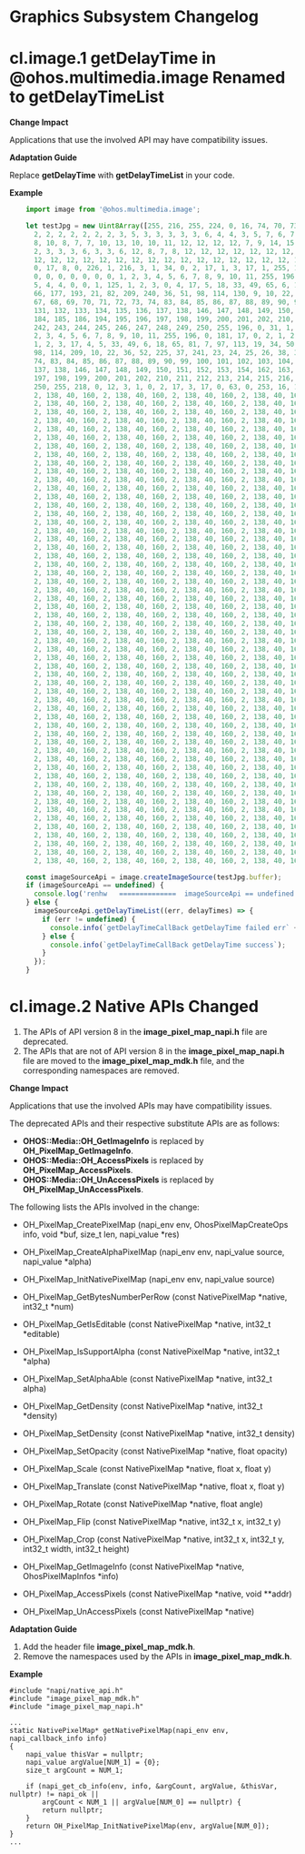# Graphics Subsystem Changelog

# cl.image.1 getDelayTime in @ohos.multimedia.image Renamed to getDelayTimeList

**Change Impact**

Applications that use the involved API may have compatibility issues.

**Adaptation Guide**

Replace **getDelayTime** with **getDelayTimeList** in your code.

**Example**
```js
    import image from '@ohos.multimedia.image';

    let testJpg = new Uint8Array([255, 216, 255, 224, 0, 16, 74, 70, 73, 70, 0, 1, 1, 1, 0, 96, 0, 96, 0, 0, 255, 219, 0, 67, 0, 2, 1, 1, 2, 1, 1, 2,
      2, 2, 2, 2, 2, 2, 2, 3, 5, 3, 3, 3, 3, 3, 6, 4, 4, 3, 5, 7, 6, 7, 7, 7, 6, 7, 7, 8, 9, 11, 9, 8,
      8, 10, 8, 7, 7, 10, 13, 10, 10, 11, 12, 12, 12, 12, 7, 9, 14, 15, 13, 12, 14, 11, 12, 12, 12, 255, 219, 0, 67, 1, 2, 2,
      2, 3, 3, 3, 6, 3, 3, 6, 12, 8, 7, 8, 12, 12, 12, 12, 12, 12, 12, 12, 12, 12, 12, 12, 12, 12, 12, 12, 12, 12, 12, 12,
      12, 12, 12, 12, 12, 12, 12, 12, 12, 12, 12, 12, 12, 12, 12, 12, 12, 12, 12, 12, 12, 12, 12, 12, 12, 12, 12, 12, 12, 12, 255, 192,
      0, 17, 8, 0, 226, 1, 216, 3, 1, 34, 0, 2, 17, 1, 3, 17, 1, 255, 196, 0, 31, 0, 0, 1, 5, 1, 1, 1, 1, 1, 1, 0,
      0, 0, 0, 0, 0, 0, 0, 1, 2, 3, 4, 5, 6, 7, 8, 9, 10, 11, 255, 196, 0, 181, 16, 0, 2, 1, 3, 3, 2, 4, 3, 5,
      5, 4, 4, 0, 0, 1, 125, 1, 2, 3, 0, 4, 17, 5, 18, 33, 49, 65, 6, 19, 81, 97, 7, 34, 113, 20, 50, 129, 145, 161, 8, 35,
      66, 177, 193, 21, 82, 209, 240, 36, 51, 98, 114, 130, 9, 10, 22, 23, 24, 25, 26, 37, 38, 39, 40, 41, 42, 52, 53, 54, 55, 56, 57, 58,
      67, 68, 69, 70, 71, 72, 73, 74, 83, 84, 85, 86, 87, 88, 89, 90, 99, 100, 101, 102, 103, 104, 105, 106, 115, 116, 117, 118, 119, 120, 121, 122,
      131, 132, 133, 134, 135, 136, 137, 138, 146, 147, 148, 149, 150, 151, 152, 153, 154, 162, 163, 164, 165, 166, 167, 168, 169, 170, 178, 179, 180, 181, 182, 183,
      184, 185, 186, 194, 195, 196, 197, 198, 199, 200, 201, 202, 210, 211, 212, 213, 214, 215, 216, 217, 218, 225, 226, 227, 228, 229, 230, 231, 232, 233, 234, 241,
      242, 243, 244, 245, 246, 247, 248, 249, 250, 255, 196, 0, 31, 1, 0, 3, 1, 1, 1, 1, 1, 1, 1, 1, 1, 0, 0, 0, 0, 0, 0, 1,
      2, 3, 4, 5, 6, 7, 8, 9, 10, 11, 255, 196, 0, 181, 17, 0, 2, 1, 2, 4, 4, 3, 4, 7, 5, 4, 4, 0, 1, 2, 119, 0,
      1, 2, 3, 17, 4, 5, 33, 49, 6, 18, 65, 81, 7, 97, 113, 19, 34, 50, 129, 8, 20, 66, 145, 161, 177, 193, 9, 35, 51, 82, 240, 21,
      98, 114, 209, 10, 22, 36, 52, 225, 37, 241, 23, 24, 25, 26, 38, 39, 40, 41, 42, 53, 54, 55, 56, 57, 58, 67, 68, 69, 70, 71, 72, 73,
      74, 83, 84, 85, 86, 87, 88, 89, 90, 99, 100, 101, 102, 103, 104, 105, 106, 115, 116, 117, 118, 119, 120, 121, 122, 130, 131, 132, 133, 134, 135, 136,
      137, 138, 146, 147, 148, 149, 150, 151, 152, 153, 154, 162, 163, 164, 165, 166, 167, 168, 169, 170, 178, 179, 180, 181, 182, 183, 184, 185, 186, 194, 195, 196,
      197, 198, 199, 200, 201, 202, 210, 211, 212, 213, 214, 215, 216, 217, 218, 226, 227, 228, 229, 230, 231, 232, 233, 234, 242, 243, 244, 245, 246, 247, 248, 249,
      250, 255, 218, 0, 12, 3, 1, 0, 2, 17, 3, 17, 0, 63, 0, 253, 16, 162, 138, 43, 252, 99, 63, 170, 2, 138, 40, 160, 2, 138, 40, 160,
      2, 138, 40, 160, 2, 138, 40, 160, 2, 138, 40, 160, 2, 138, 40, 160, 2, 138, 40, 160, 2, 138, 40, 160, 2, 138, 40, 160, 2, 138, 40, 160,
      2, 138, 40, 160, 2, 138, 40, 160, 2, 138, 40, 160, 2, 138, 40, 160, 2, 138, 40, 160, 2, 138, 40, 160, 2, 138, 40, 160, 2, 138, 40, 160,
      2, 138, 40, 160, 2, 138, 40, 160, 2, 138, 40, 160, 2, 138, 40, 160, 2, 138, 40, 160, 2, 138, 40, 160, 2, 138, 40, 160, 2, 138, 40, 160,
      2, 138, 40, 160, 2, 138, 40, 160, 2, 138, 40, 160, 2, 138, 40, 160, 2, 138, 40, 160, 2, 138, 40, 160, 2, 138, 40, 160, 2, 138, 40, 160,
      2, 138, 40, 160, 2, 138, 40, 160, 2, 138, 40, 160, 2, 138, 40, 160, 2, 138, 40, 160, 2, 138, 40, 160, 2, 138, 40, 160, 2, 138, 40, 160,
      2, 138, 40, 160, 2, 138, 40, 160, 2, 138, 40, 160, 2, 138, 40, 160, 2, 138, 40, 160, 2, 138, 40, 160, 2, 138, 40, 160, 2, 138, 40, 160,
      2, 138, 40, 160, 2, 138, 40, 160, 2, 138, 40, 160, 2, 138, 40, 160, 2, 138, 40, 160, 2, 138, 40, 160, 2, 138, 40, 160, 2, 138, 40, 160,
      2, 138, 40, 160, 2, 138, 40, 160, 2, 138, 40, 160, 2, 138, 40, 160, 2, 138, 40, 160, 2, 138, 40, 160, 2, 138, 40, 160, 2, 138, 40, 160,
      2, 138, 40, 160, 2, 138, 40, 160, 2, 138, 40, 160, 2, 138, 40, 160, 2, 138, 40, 160, 2, 138, 40, 160, 2, 138, 40, 160, 2, 138, 40, 160,
      2, 138, 40, 160, 2, 138, 40, 160, 2, 138, 40, 160, 2, 138, 40, 160, 2, 138, 40, 160, 2, 138, 40, 160, 2, 138, 40, 160, 2, 138, 40, 160,
      2, 138, 40, 160, 2, 138, 40, 160, 2, 138, 40, 160, 2, 138, 40, 160, 2, 138, 40, 160, 2, 138, 40, 160, 2, 138, 40, 160, 2, 138, 40, 160,
      2, 138, 40, 160, 2, 138, 40, 160, 2, 138, 40, 160, 2, 138, 40, 160, 2, 138, 40, 160, 2, 138, 40, 160, 2, 138, 40, 160, 2, 138, 40, 160,
      2, 138, 40, 160, 2, 138, 40, 160, 2, 138, 40, 160, 2, 138, 40, 160, 2, 138, 40, 160, 2, 138, 40, 160, 2, 138, 40, 160, 2, 138, 40, 160,
      2, 138, 40, 160, 2, 138, 40, 160, 2, 138, 40, 160, 2, 138, 40, 160, 2, 138, 40, 160, 2, 138, 40, 160, 2, 138, 40, 160, 2, 138, 40, 160,
      2, 138, 40, 160, 2, 138, 40, 160, 2, 138, 40, 160, 2, 138, 40, 160, 2, 138, 40, 160, 2, 138, 40, 160, 2, 138, 40, 160, 2, 138, 40, 160,
      2, 138, 40, 160, 2, 138, 40, 160, 2, 138, 40, 160, 2, 138, 40, 160, 2, 138, 40, 160, 2, 138, 40, 160, 2, 138, 40, 160, 2, 138, 40, 160,
      2, 138, 40, 160, 2, 138, 40, 160, 2, 138, 40, 160, 2, 138, 40, 160, 2, 138, 40, 160, 2, 138, 40, 160, 2, 138, 40, 160, 2, 138, 40, 160,
      2, 138, 40, 160, 2, 138, 40, 160, 2, 138, 40, 160, 2, 138, 40, 160, 2, 138, 40, 160, 2, 138, 40, 160, 2, 138, 40, 160, 2, 138, 40, 160,
      2, 138, 40, 160, 2, 138, 40, 160, 2, 138, 40, 160, 2, 138, 40, 160, 2, 138, 40, 160, 2, 138, 40, 160, 2, 138, 40, 160, 2, 138, 40, 160,
      2, 138, 40, 160, 2, 138, 40, 160, 2, 138, 40, 160, 2, 138, 40, 160, 2, 138, 40, 160, 2, 138, 40, 160, 2, 138, 40, 160, 2, 138, 40, 160,
      2, 138, 40, 160, 2, 138, 40, 160, 2, 138, 40, 160, 2, 138, 40, 160, 2, 138, 40, 160, 2, 138, 40, 160, 2, 138, 40, 160, 2, 138, 40, 160,
      2, 138, 40, 160, 2, 138, 40, 160, 2, 138, 40, 160, 2, 138, 40, 160, 2, 138, 40, 160, 2, 138, 40, 160, 2, 138, 40, 160, 2, 138, 40, 160,
      2, 138, 40, 160, 2, 138, 40, 160, 2, 138, 40, 160, 2, 138, 40, 160, 2, 138, 40, 160, 2, 138, 40, 160, 2, 138, 40, 160, 2, 138, 40, 160,
      2, 138, 40, 160, 2, 138, 40, 160, 2, 138, 40, 160, 2, 138, 40, 160, 2, 138, 40, 160, 2, 138, 40, 160, 2, 138, 40, 160, 2, 138, 40, 160,
      2, 138, 40, 160, 2, 138, 40, 160, 2, 138, 40, 160, 2, 138, 40, 160, 2, 138, 40, 160, 2, 138, 40, 160, 2, 138, 40, 160, 2, 138, 40, 160,
      2, 138, 40, 160, 2, 138, 40, 160, 2, 138, 40, 160, 2, 138, 40, 160, 2, 138, 40, 160, 2, 138, 40, 160, 2, 138, 40, 160, 2, 138, 40, 160,
      2, 138, 40, 160, 2, 138, 40, 160, 2, 138, 40, 160, 2, 138, 40, 160, 2, 138, 40, 160, 2, 138, 40, 160, 2, 138, 40, 160, 2, 138, 40, 160,
      2, 138, 40, 160, 2, 138, 40, 160, 2, 138, 40, 160, 2, 138, 40, 160, 2, 138, 40, 160, 2, 138, 40, 160, 2, 138, 40, 160, 2, 138, 40, 160,
      2, 138, 40, 160, 2, 138, 40, 160, 2, 138, 40, 160, 2, 138, 40, 160, 2, 138, 40, 160, 2, 138, 40, 160, 2, 138, 40, 160, 2, 138, 40, 160,
      2, 138, 40, 160, 2, 138, 40, 160, 2, 138, 40, 160, 2, 138, 40, 160, 2, 138, 40, 160, 2, 138, 40, 160, 2, 138, 40, 160, 2, 138, 40, 160,
      2, 138, 40, 160, 2, 138, 40, 160, 2, 138, 40, 160, 2, 138, 40, 160, 2, 138, 40, 160, 2, 138, 40, 160, 2, 138, 40, 160, 2, 138, 40, 160,
      2, 138, 40, 160, 2, 138, 40, 160, 2, 138, 40, 160, 2, 138, 40, 160, 2, 138, 40, 160, 2, 138, 40, 160, 2, 138, 40, 160, 2, 138, 40, 160,
      2, 138, 40, 160, 2, 138, 40, 160, 2, 138, 40, 160, 2, 138, 40, 160, 2, 138, 40, 160, 2, 138, 40, 160, 2, 138, 40, 160, 2, 138, 40, 160,
      2, 138, 40, 160, 2, 138, 40, 160, 2, 138, 40, 160, 2, 138, 40, 160, 2, 138, 40, 160, 2, 138, 40, 160, 2, 138, 40, 160, 2, 138, 40, 160,
      2, 138, 40, 160, 2, 138, 40, 160, 2, 138, 40, 160, 2, 138, 40, 160, 2, 138, 40, 160, 2, 138, 40, 160, 2, 138, 40, 160, 2, 138, 40, 160,
      2, 138, 40, 160, 2, 138, 40, 160, 2, 138, 40, 160, 2, 138, 40, 160, 2, 138, 40, 160, 2, 138, 40, 160, 2, 138, 40, 160, 2, 138, 40, 160,
      2, 138, 40, 160, 2, 138, 40, 160, 2, 138, 40, 160, 2, 138, 40, 160, 2, 138, 40, 160, 2, 138, 40, 160, 2, 138, 40, 160, 2, 138, 40, 160,
      2, 138, 40, 160, 2, 138, 40, 160, 2, 138, 40, 160, 2, 138, 40, 160, 2, 138, 40, 160, 2, 138, 40, 160, 2, 138, 40, 160, 2, 138, 40, 160,
      2, 138, 40, 160, 2, 138, 40, 160, 2, 138, 40, 160, 2, 138, 40, 160, 2, 138, 40, 160, 2, 138, 40, 160, 2, 138, 40, 160, 2, 138, 40, 160,
      2, 138, 40, 160, 2, 138, 40, 160, 2, 138, 40, 160, 2, 138, 40, 160, 2, 138, 40, 160, 2, 138, 40, 160, 2, 138, 40, 160, 2, 138, 40, 160,
      2, 138, 40, 160, 2, 138, 40, 160, 2, 138, 40, 160, 2, 138, 40, 160, 2, 138, 40, 160, 2, 138, 40, 160, 2, 138, 40, 160, 2, 138, 40, 160,
      2, 138, 40, 160, 2, 138, 40, 160, 2, 138, 40, 160, 2, 138, 40, 160, 2, 138, 40, 160, 2, 138, 40, 160, 2, 138, 40, 160, 2, 138, 40, 160,
      2, 138, 40, 160, 2, 138, 40, 160, 2, 138, 40, 160, 2, 138, 40, 160, 2, 138, 40, 160, 2, 138, 40, 160, 2, 138, 40, 160, 2, 138, 40, 160,
      2, 138, 40, 160, 2, 138, 40, 160, 2, 138, 40, 160, 2, 138, 40, 160, 2, 138, 40, 160, 2, 138, 40, 160, 2, 138, 40, 160, 2, 138, 40, 160,
      2, 138, 40, 160, 2, 138, 40, 160, 2, 138, 40, 160, 2, 138, 40, 160, 2, 138, 40, 160, 2, 138, 40, 160, 2, 138, 40, 160, 2, 138, 40, 160,
      2, 138, 40, 160, 2, 138, 40, 160, 2, 138, 40, 160, 2, 138, 40, 160, 2, 138, 40, 160, 2, 138, 40, 160, 2, 138, 40, 160, 2, 138, 40, 160,
      2, 138, 40, 160, 2, 138, 40, 160, 2, 138, 40, 160, 2, 138, 40, 160, 2, 138, 40, 160, 2, 138, 40, 160, 2, 138, 40, 160, 2, 138, 40, 160,
      2, 138, 40, 160, 2, 138, 40, 160, 2, 138, 40, 160, 2, 138, 40, 160, 2, 138, 40, 160, 2, 138, 40, 160, 2, 138, 40, 160, 2, 138, 40, 160,
      2, 138, 40, 160, 2, 138, 40, 160, 2, 138, 40, 160, 2, 138, 40, 160, 2, 138, 40, 160, 2, 138, 40, 160, 2, 138, 40, 160, 2, 138, 40, 160,
      2, 138, 40, 160, 2, 138, 40, 160, 2, 138, 40, 160, 2, 138, 40, 160, 2, 138, 40, 160, 2, 138, 40, 160, 2, 138, 40, 160, 2, 138, 40, 160,
      2, 138, 40, 160, 2, 138, 40, 160, 2, 138, 40, 160, 2, 138, 40, 160, 2, 138, 40, 160, 2, 138, 40, 160, 2, 138, 40, 160, 2, 138, 40, 160,
      2, 138, 40, 160, 2, 138, 40, 160, 2, 138, 40, 160, 2, 138, 40, 160, 2, 138, 40, 160, 2, 138, 40, 160, 2, 138, 40, 160, 2, 138, 40, 160,
      2, 138, 40, 160, 2, 138, 40, 160, 2, 138, 40, 160, 2, 138, 40, 160, 2, 138, 40, 160, 2, 138, 40, 160, 2, 138, 40, 160, 2, 138, 40, 160,
      2, 138, 40, 160, 2, 138, 40, 160, 2, 138, 40, 160, 2, 138, 40, 160, 2, 138, 40, 160, 2, 138, 40, 160, 2, 138, 40, 160, 2, 138, 40, 160,
      2, 138, 40, 160, 2, 138, 40, 160, 2, 138, 40, 160, 2, 138, 40, 160, 2, 138, 40, 160, 2, 138, 40, 160, 2, 138, 40, 160, 2, 138, 40, 160,
      2, 138, 40, 160, 2, 138, 40, 160, 2, 138, 40, 160, 2, 138, 40, 160, 2, 138, 40, 160, 2, 138, 40, 160, 2, 138, 40, 160, 15, 255, 217])

    const imageSourceApi = image.createImageSource(testJpg.buffer);
    if (imageSourceApi == undefined) {
      console.log('renhw   ==============  imageSourceApi == undefined');
    } else {
      imageSourceApi.getDelayTimeList((err, delayTimes) => {
        if (err != undefined) {
          console.info(`getDelayTimeCallBack getDelayTime failed err` + err);
        } else {
          console.info(`getDelayTimeCallBack getDelayTime success`);
        }
      });
    }
```

# cl.image.2 Native APIs Changed
1. The APIs of API version 8 in the **image_pixel_map_napi.h** file are deprecated.
2. The APIs that are not of API version 8 in the **image_pixel_map_napi.h** file are moved to the **image_pixel_map_mdk.h** file, and the corresponding namespaces are removed.

**Change Impact**

Applications that use the involved APIs may have compatibility issues.

The deprecated APIs and their respective substitute APIs are as follows:

- **OHOS::Media::OH_GetImageInfo** is replaced by **OH_PixelMap_GetImageInfo**.
- **OHOS::Media::OH_AccessPixels** is replaced by **OH_PixelMap_AccessPixels**.
- **OHOS::Media::OH_UnAccessPixels** is replaced by **OH_PixelMap_UnAccessPixels**.


The following lists the APIs involved in the change:

- OH_PixelMap_CreatePixelMap (napi_env env, OhosPixelMapCreateOps info, void *buf, size_t len, napi_value *res)

- OH_PixelMap_CreateAlphaPixelMap (napi_env env, napi_value source, napi_value *alpha)

- OH_PixelMap_InitNativePixelMap (napi_env env, napi_value source)

- OH_PixelMap_GetBytesNumberPerRow (const NativePixelMap *native, int32_t *num)

- OH_PixelMap_GetIsEditable (const NativePixelMap *native, int32_t *editable)

- OH_PixelMap_IsSupportAlpha (const NativePixelMap *native, int32_t *alpha)

- OH_PixelMap_SetAlphaAble (const NativePixelMap *native, int32_t alpha)

- OH_PixelMap_GetDensity (const NativePixelMap *native, int32_t *density)

- OH_PixelMap_SetDensity (const NativePixelMap *native, int32_t density)

- OH_PixelMap_SetOpacity (const NativePixelMap *native, float opacity)

- OH_PixelMap_Scale (const NativePixelMap *native, float x, float y)

- OH_PixelMap_Translate (const NativePixelMap *native, float x, float y)

- OH_PixelMap_Rotate (const NativePixelMap *native, float angle)

- OH_PixelMap_Flip (const NativePixelMap *native, int32_t x, int32_t y)

- OH_PixelMap_Crop (const NativePixelMap *native, int32_t x, int32_t y, int32_t width, int32_t height)

- OH_PixelMap_GetImageInfo (const NativePixelMap *native, OhosPixelMapInfos *info)

- OH_PixelMap_AccessPixels (const NativePixelMap *native, void **addr)

- OH_PixelMap_UnAccessPixels (const NativePixelMap *native)


**Adaptation Guide**

1. Add the header file **image_pixel_map_mdk.h**.
2. Remove the namespaces used by the APIs in **image_pixel_map_mdk.h**.

**Example**
```
#include "napi/native_api.h"
#include "image_pixel_map_mdk.h"
#include "image_pixel_map_napi.h"

...
static NativePixelMap* getNativePixelMap(napi_env env, napi_callback_info info)
{
    napi_value thisVar = nullptr;
    napi_value argValue[NUM_1] = {0};
    size_t argCount = NUM_1;

    if (napi_get_cb_info(env, info, &argCount, argValue, &thisVar, nullptr) != napi_ok ||
        argCount < NUM_1 || argValue[NUM_0] == nullptr) {
        return nullptr;
    }
    return OH_PixelMap_InitNativePixelMap(env, argValue[NUM_0]);
}
...
```
